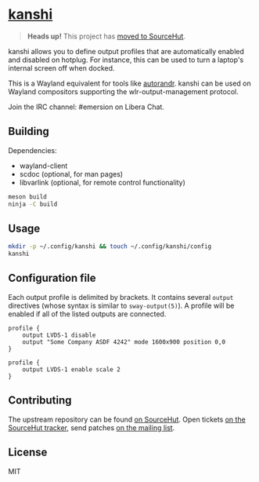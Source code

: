 # [kanshi]

> **Heads up!** This project has [moved to SourceHut](https://sr.ht/~emersion/kanshi/).

kanshi allows you to define output profiles that are automatically enabled and
disabled on hotplug. For instance, this can be used to turn a laptop's internal
screen off when docked.

This is a Wayland equivalent for tools like [autorandr]. kanshi can be used on
Wayland compositors supporting the wlr-output-management protocol.

Join the IRC channel: #emersion on Libera Chat.

## Building

Dependencies:

* wayland-client
* scdoc (optional, for man pages)
* libvarlink (optional, for remote control functionality)

```sh
meson build
ninja -C build
```

## Usage

```sh
mkdir -p ~/.config/kanshi && touch ~/.config/kanshi/config
kanshi
```

## Configuration file

Each output profile is delimited by brackets. It contains several `output`
directives (whose syntax is similar to `sway-output(5)`). A profile will be
enabled if all of the listed outputs are connected.

```
profile {
	output LVDS-1 disable
	output "Some Company ASDF 4242" mode 1600x900 position 0,0
}

profile {
	output LVDS-1 enable scale 2
}
```

## Contributing

The upstream repository can be found [on SourceHut][repo]. Open tickets [on
the SourceHut tracker][issue-tracker], send patches
[on the mailing list][mailing-list].

## License

MIT

[kanshi]: https://wayland.emersion.fr/kanshi/
[autorandr]: https://github.com/phillipberndt/autorandr
[repo]: https://git.sr.ht/~emersion/kanshi
[issue-tracker]: https://todo.sr.ht/~emersion/kanshi
[mailing-list]: https://lists.sr.ht/~emersion/public-inbox
